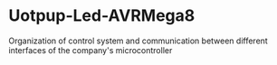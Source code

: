 # Uotpup-Led-AVRMega8
Organization of control system and communication between different interfaces of the company's microcontroller
